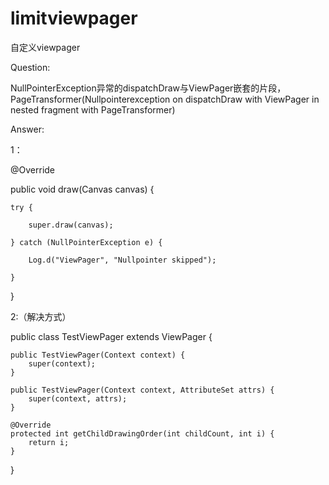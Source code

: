 # limitviewpager
自定义viewpager

Question:

NullPointerException异常的dispatchDraw与ViewPager嵌套的片段，PageTransformer(Nullpointerexception on dispatchDraw with ViewPager in nested fragment with PageTransformer)


Answer:

1：

@Override

public void draw(Canvas canvas) {

    try {
    
        super.draw(canvas);
        
    } catch (NullPointerException e) {
    
        Log.d("ViewPager", "Nullpointer skipped");
        
    }
    
}


2:（解决方式）


public class TestViewPager extends ViewPager {

    public TestViewPager(Context context) {
        super(context);
    }

    public TestViewPager(Context context, AttributeSet attrs) {
        super(context, attrs);
    }

    @Override
    protected int getChildDrawingOrder(int childCount, int i) {
        return i;
    }

}
